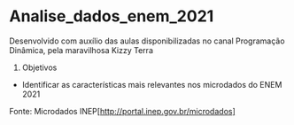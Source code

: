 # Analise_dados_enem_2021

Desenvolvido com auxílio das aulas disponibilizadas no canal Programação Dinâmica, pela maravilhosa Kizzy Terra

1. Objetivos
- Identificar as características mais relevantes nos microdados do ENEM 2021

Fonte: Microdados INEP[http://portal.inep.gov.br/microdados]

